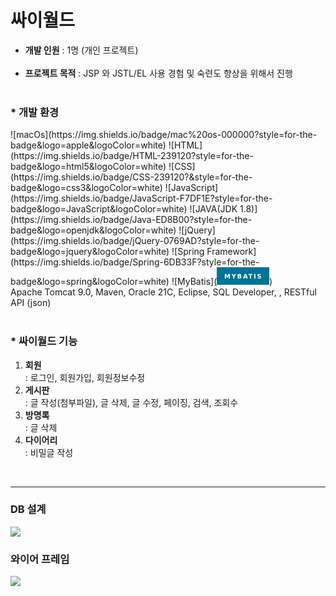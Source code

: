 <h1>싸이월드</h1>

<ul>
<li><b>개발 인원</b> : 1명 (개인 프로젝트)</li></br>
<li><b>프로젝트 목적</b> : JSP 와 JSTL/EL 사용 경험 및 숙련도 향상을 위해서 진행</li></br>
</ul>

<h3>* 개발 환경</h3>
![macOs](https://img.shields.io/badge/mac%20os-000000?style=for-the-badge&logo=apple&logoColor=white)
![HTML](https://img.shields.io/badge/HTML-239120?style=for-the-badge&logo=html5&logoColor=white)
![CSS](https://img.shields.io/badge/CSS-239120?&style=for-the-badge&logo=css3&logoColor=white)
![JavaScript](https://img.shields.io/badge/JavaScript-F7DF1E?style=for-the-badge&logo=JavaScript&logoColor=white)
![JAVA(JDK 1.8)](https://img.shields.io/badge/Java-ED8B00?style=for-the-badge&logo=openjdk&logoColor=white)
![jQuery](https://img.shields.io/badge/jQuery-0769AD?style=for-the-badge&logo=jquery&logoColor=white)
![Spring Framework](https://img.shields.io/badge/Spring-6DB33F?style=for-the-badge&logo=spring&logoColor=white)
![MyBatis](<svg xmlns="http://www.w3.org/2000/svg" xmlns:xlink="http://www.w3.org/1999/xlink" width="83.75" height="28" role="img" aria-label="MYBATIS"><title>MYBATIS</title><g shape-rendering="crispEdges"><rect width="83.75" height="28" fill="#007396"/></g><g fill="#fff" text-anchor="middle" font-family="Verdana,Geneva,DejaVu Sans,sans-serif" text-rendering="geometricPrecision" font-size="100"><text transform="scale(.1)" x="418.75" y="175" textLength="597.5" fill="#fff" font-weight="bold">MYBATIS</text></g></svg>)
<br>
Apache Tomcat 9.0, Maven, Oracle 21C, Eclipse, SQL Developer, , RESTful API (json)<br><br>

<h3>* 싸이월드 기능</h3>
<p>
<ol>
<li><b>회원</b></li>
  : 로그인, 회원가입, 회원정보수정
<li><b>게시판</b></li>
  : 글 작성(첨부파일), 글 삭제, 글 수정, 페이징, 검색, 조회수
<li><b>방명록</b></li>
  : 글 삭제
<li><b>다이어리</b></li>
  : 비밀글 작성
</ol>
</p>
<br>
<hr style="solid black 1px">
<h3>DB 설계</h3>
<img src="https://github.com/907hza/cyworld/assets/145747413/c5c7048f-545e-4370-a95c-8f3dac1cdf60" />
<br>
<h3>와이어 프레임</h3>
<img src="https://github.com/907hza/cyworld/assets/145747413/dfc33d27-9a3a-4a75-bebc-85518827a57f">

